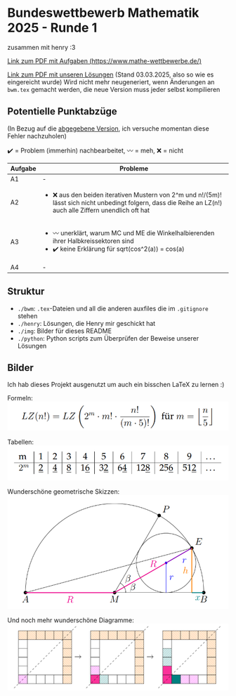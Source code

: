 # Bundeswettbewerb Mathematik 2025 - Runde 1

zusammen mit henry :3

[Link zum PDF mit Aufgaben (https://www.mathe-wettbewerbe.de/)](https://www.mathe-wettbewerbe.de/fileadmin/Mathe-Wettbewerbe/Bundeswettbewerb_Mathematik/Dokumente/Aufgaben_und_Loesungen_BWM/2025/BWM_2025_Aufgabenblatt_SCREEN.pdf)

[Link zum PDF mit unseren Lösungen](final_submission.pdf) (Stand 03.03.2025, also so wie es eingereicht wurde) Wird nicht mehr neugeneriert, wenn Änderungen an `bwm.tex` gemacht werden, die neue Version muss jeder selbst kompilieren

## Potentielle Punktabzüge

(In Bezug auf die [abgegebene Version](final_submission.pdf), ich versuche momentan diese Fehler nachzuholen)

✔️ = Problem (immerhin) nachbearbeitet, 〰️ = meh, ❌ = nicht

|Aufgabe|Probleme|
|-|-|
|A1|-|
|A2|<ul><li>❌ aus den beiden iterativen Mustern von 2^m und n!/(5m)! lässt sich nicht unbedingt folgern, dass die Reihe an LZ(n!) auch alle Ziffern unendlich oft hat</li></ul>|
|A3|<ul><li>〰️ unerklärt, warum MC und ME die Winkelhalbierenden ihrer Halbkreissektoren sind</li><li>✔️ keine Erklärung für sqrt(cos^2(a)) = cos(a)</li></ul>|
|A4|-|

## Struktur

- `./bwm`: `.tex`-Dateien und all die anderen auxfiles die im `.gitignore` stehen
- `./henry`: Lösungen, die Henry mir geschickt hat
- `./img`: Bilder für dieses README
- `./python`: Python scripts zum Überprüfen der Beweise unserer Lösungen

## Bilder

Ich hab dieses Projekt ausgenutzt um auch ein bisschen LaTeX zu lernen :)

Formeln: <br>![alt text](img/formel.png)

Tabellen: <br>![alt text](img/tabelle.png)

Wunderschöne geometrische Skizzen: <br>![alt text](img/geo.png)

Und noch mehr wunderschöne Diagramme: <br>![alt text](img/spiel.png)
